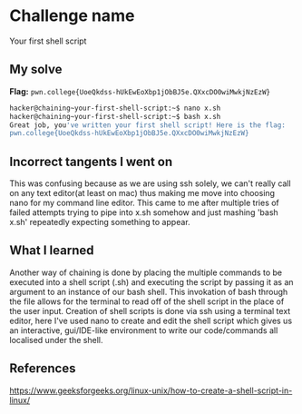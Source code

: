 # Challenge name
Your first shell script

## My solve
**Flag:** `pwn.college{UoeQkdss-hUkEwEoXbp1jObBJ5e.QXxcDO0wiMwkjNzEzW}`

```bash 
hacker@chaining~your-first-shell-script:~$ nano x.sh
hacker@chaining~your-first-shell-script:~$ bash x.sh
Great job, you've written your first shell script! Here is the flag:
pwn.college{UoeQkdss-hUkEwEoXbp1jObBJ5e.QXxcDO0wiMwkjNzEzW}
```

## Incorrect tangents I went on
This was confusing because as we are using ssh solely, we can't really call on any text editor(at least on mac) thus making me move into choosing nano for my command line editor. This came to me after multiple tries of failed attempts trying to pipe into x.sh somehow and just mashing 'bash x.sh' repeatedly expecting something to appear. 

## What I learned
Another way of chaining is done by placing the multiple commands to be executed into a shell script (.sh) and executing the script by passing it as an argument to an instance of our bash shell. This invokation of bash through the file allows for the terminal to read off of the shell script in the place of the user input. Creation of shell scripts is done via ssh using a terminal text editor, here I've used nano to create and edit the shell script which gives us an interactive, gui/IDE-like environment to write our code/commands all localised under the shell. 

## References
https://www.geeksforgeeks.org/linux-unix/how-to-create-a-shell-script-in-linux/ 